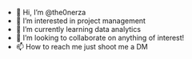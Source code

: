 - 👋 Hi, I’m @the0nerza
- 👀 I’m interested in project management
- 🌱 I’m currently learning data analytics
- 💞️ I’m looking to collaborate on anything of interest!
- 📫 How to reach me just shoot me a DM

<!---
the0nerza/the0nerza is a ✨ special ✨ repository because its `README.md` (this file) appears on your GitHub profile.
You can click the Preview link to take a look at your changes.
--->
